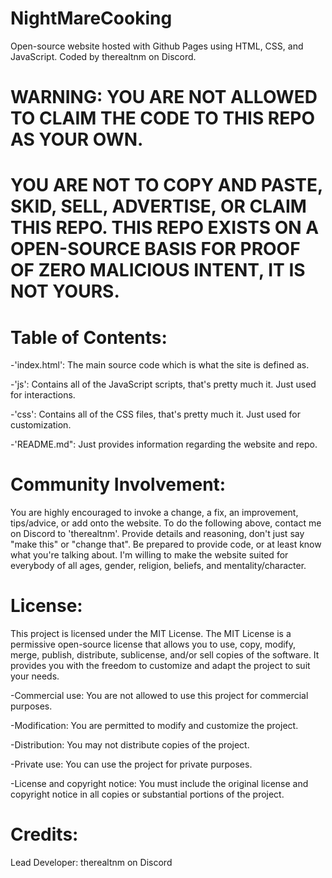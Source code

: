# NightMareCooking

Open-source website hosted with Github Pages using HTML, CSS, and JavaScript.
Coded by therealtnm on Discord.

# WARNING: YOU ARE NOT ALLOWED TO CLAIM THE CODE TO THIS REPO AS YOUR OWN.
# YOU ARE NOT TO COPY AND PASTE, SKID, SELL, ADVERTISE, OR CLAIM THIS REPO. THIS REPO EXISTS ON A OPEN-SOURCE BASIS FOR PROOF OF ZERO MALICIOUS INTENT, IT IS NOT YOURS.

# Table of Contents:

-'index.html': The main source code which is what the site is defined as.

-'js': Contains all of the JavaScript scripts, that's pretty much it. Just used for interactions.

-'css': Contains all of the CSS files, that's pretty much it. Just used for customization.

-'README.md": Just provides information regarding the website and repo.

# Community Involvement:

You are highly encouraged to invoke a change, a fix, an improvement, tips/advice, or add onto the website.
To do the following above, contact me on Discord to 'therealtnm'. Provide details and reasoning, don't just say "make this" or "change that".
Be prepared to provide code, or at least know what you're talking about.
I'm willing to make the website suited for everybody of all ages, gender, religion, beliefs, and mentality/character.

# License:

This project is licensed under the MIT License.
The MIT License is a permissive open-source license that allows you to use, copy, modify, merge, publish, distribute, sublicense, and/or sell copies of the software. It provides you with the freedom to customize and adapt the project to suit your needs.

-Commercial use: You are not allowed to use this project for commercial purposes.

-Modification: You are permitted to modify and customize the project.

-Distribution: You may not distribute copies of the project.

-Private use: You can use the project for private purposes.

-License and copyright notice: You must include the original license and copyright notice in all copies or substantial portions of the project.

# Credits: 

Lead Developer: therealtnm on Discord
